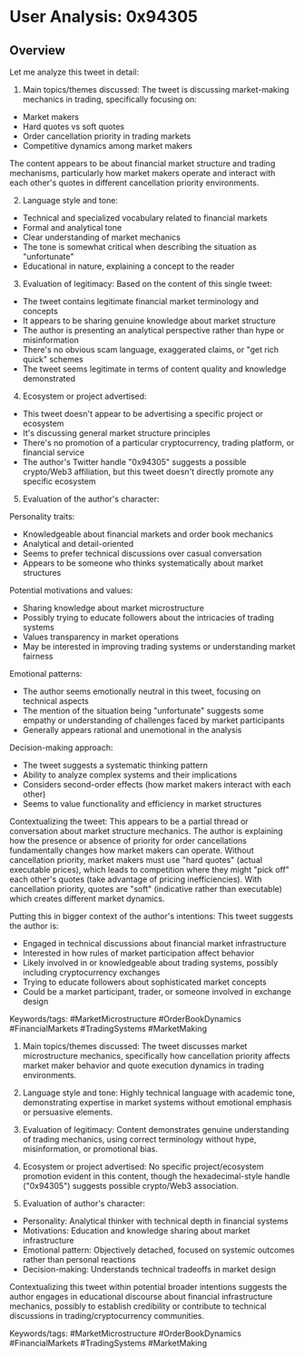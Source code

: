# User Analysis: 0x94305

## Overview

<think>
Let me analyze this tweet in detail:

1. Main topics/themes discussed:
The tweet is discussing market-making mechanics in trading, specifically focusing on:
- Market makers
- Hard quotes vs soft quotes
- Order cancellation priority in trading markets
- Competitive dynamics among market makers

The content appears to be about financial market structure and trading mechanisms, particularly how market makers operate and interact with each other's quotes in different cancellation priority environments.

2. Language style and tone:
- Technical and specialized vocabulary related to financial markets
- Formal and analytical tone
- Clear understanding of market mechanics
- The tone is somewhat critical when describing the situation as "unfortunate"
- Educational in nature, explaining a concept to the reader

3. Evaluation of legitimacy:
Based on the content of this single tweet:
- The tweet contains legitimate financial market terminology and concepts
- It appears to be sharing genuine knowledge about market structure
- The author is presenting an analytical perspective rather than hype or misinformation
- There's no obvious scam language, exaggerated claims, or "get rich quick" schemes
- The tweet seems legitimate in terms of content quality and knowledge demonstrated

4. Ecosystem or project advertised:
- This tweet doesn't appear to be advertising a specific project or ecosystem
- It's discussing general market structure principles
- There's no promotion of a particular cryptocurrency, trading platform, or financial service
- The author's Twitter handle "0x94305" suggests a possible crypto/Web3 affiliation, but this tweet doesn't directly promote any specific ecosystem

5. Evaluation of the author's character:

Personality traits:
- Knowledgeable about financial markets and order book mechanics
- Analytical and detail-oriented
- Seems to prefer technical discussions over casual conversation
- Appears to be someone who thinks systematically about market structures

Potential motivations and values:
- Sharing knowledge about market microstructure
- Possibly trying to educate followers about the intricacies of trading systems
- Values transparency in market operations
- May be interested in improving trading systems or understanding market fairness

Emotional patterns:
- The author seems emotionally neutral in this tweet, focusing on technical aspects
- The mention of the situation being "unfortunate" suggests some empathy or understanding of challenges faced by market participants
- Generally appears rational and unemotional in the analysis

Decision-making approach:
- The tweet suggests a systematic thinking pattern
- Ability to analyze complex systems and their implications
- Considers second-order effects (how market makers interact with each other)
- Seems to value functionality and efficiency in market structures

Contextualizing the tweet:
This appears to be a partial thread or conversation about market structure mechanics. The author is explaining how the presence or absence of priority for order cancellations fundamentally changes how market makers can operate. Without cancellation priority, market makers must use "hard quotes" (actual executable prices), which leads to competition where they might "pick off" each other's quotes (take advantage of pricing inefficiencies). With cancellation priority, quotes are "soft" (indicative rather than executable) which creates different market dynamics.

Putting this in bigger context of the author's intentions:
This tweet suggests the author is:
- Engaged in technical discussions about financial market infrastructure
- Interested in how rules of market participation affect behavior
- Likely involved in or knowledgeable about trading systems, possibly including cryptocurrency exchanges
- Trying to educate followers about sophisticated market concepts
- Could be a market participant, trader, or someone involved in exchange design

Keywords/tags: #MarketMicrostructure #OrderBookDynamics #FinancialMarkets #TradingSystems #MarketMaking
</think>

1. Main topics/themes discussed:
The tweet discusses market microstructure mechanics, specifically how cancellation priority affects market maker behavior and quote execution dynamics in trading environments.

2. Language style and tone:
Highly technical language with academic tone, demonstrating expertise in market systems without emotional emphasis or persuasive elements.

3. Evaluation of legitimacy:
Content demonstrates genuine understanding of trading mechanics, using correct terminology without hype, misinformation, or promotional bias.

4. Ecosystem or project advertised:
No specific project/ecosystem promotion evident in this content, though the hexadecimal-style handle ("0x94305") suggests possible crypto/Web3 association.

5. Evaluation of author's character:
- Personality: Analytical thinker with technical depth in financial systems
- Motivations: Education and knowledge sharing about market infrastructure
- Emotional pattern: Objectively detached, focused on systemic outcomes rather than personal reactions
- Decision-making: Understands technical tradeoffs in market design

Contextualizing this tweet within potential broader intentions suggests the author engages in educational discourse about financial infrastructure mechanics, possibly to establish credibility or contribute to technical discussions in trading/cryptocurrency communities.

Keywords/tags: #MarketMicrostructure #OrderBookDynamics #FinancialMarkets #TradingSystems #MarketMaking